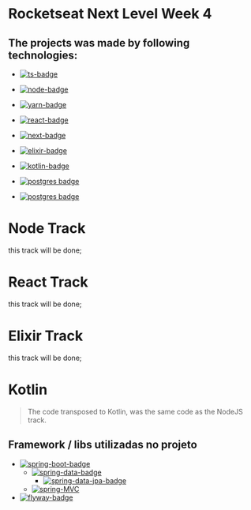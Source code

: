 # Rocketseat Next Level Week 4
## The projects was made by following technologies:

- [![ts-badge](https://shields.io/static/v1?label=Typescript&message=4.2.2&color=blue&style=for-the-badge&logo=typescript)](https://www.typescriptlang.org/)

- [![node-badge](https://shields.io/static/v1?label=NodeJS&message=14.15.0&color=blue&style=for-the-badge&logo=node.js)](https://nodejs.org/)

- [![yarn-badge](https://shields.io/static/v1?label=Yarn&message=1.22.4&color=blue&style=for-the-badge&logo=yarn)](https://yarnpkg.com/)

- [![react-badge](https://shields.io/static/v1?label=React&message=17.0.1&color=blue&style=for-the-badge&logo=react)](https://pt-br.reactjs.org/)

- [![next-badge](https://shields.io/static/v1?label=NextJS&message=10.0&color=blue&style=for-the-badge&logo=next.js)](https://nextjs.org/)

- [![elixir-badge](https://shields.io/static/v1?label=Elixir&message=1.11&color=blue&style=for-the-badge&logo=elixir)](https://elixir-lang.org/)
- [![kotlin-badge](https://shields.io/static/v1?label=Kotlin&message=1.30.0&color=blue&style=for-the-badge&logo=Kotlin)](https://kotlinlang.org)
 - [![postgres badge](https://shields.io/static/v1?label=PostgreSQL&message=13.2&color=blue&logo=postgresql&style=for-the-badge)](https://postgresql.org)
 
 - [![postgres badge](https://shields.io/static/v1?label=SQLite&message=3.34.1&color=blue&logo=sqlite&style=for-the-badge)](www.sqlite.org)

# Node Track
this track will be done;
<!--
## Framework / libs used in the project
-->

# React Track
this track will be done;
<!--
## Framework / libs used in the project
-->

# Elixir Track
this track will be done;
<!--## Framework / libs used in the project
lorem ipsun

<br><br>

 -->
# Kotlin
> The code transposed to Kotlin, was the same code as the NodeJS track.

## Framework / libs utilizadas no projeto
- [![spring-boot-badge](https://shields.io/static/v1?label=Spring%20Boot%20%E2%A0%80&message=2.4.3&color=blue&style=for-the-badge&logo=spring)](https://spring.io/projects/spring-boot)
  - [![spring-data-badge](https://shields.io/static/v1?label=Spring%20Data%20%E2%A0%80&message=2020.0.5&color=blue&style=for-the-badge&logo=spring)](https://spring.io/projects/spring-data)
    - [![spring-data-jpa-badge](https://shields.io/static/v1?label=Spring%20Data%20JPA%20%E2%A0%80&message=2.4.5&color=blue&style=for-the-badge&logo=spring)](https://spring.io/projects/spring-data-jpa)
  - [![spring-MVC](https://shields.io/static/v1?label=Spring%20MVC%20%E2%A0%80&message=5.3.4&color=blue&style=for-the-badge&logo=spring)](https://spring.io/projects/spring-data-jpa)
- [![flyway-badge](https://shields.io/static/v1?label=Flyway%20Migrations%20%E2%A0%80&message=7.6.0&color=blue&style=for-the-badge&logo=ghost)](https://flywaydb.org/documentation/usage/plugins/springboot)
